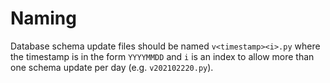 # Naming
Database schema update files should be named `v<timestamp><i>.py` where the timestamp is in the form `YYYYMMDD` and `i` is an
index to allow more than one schema update per day (e.g. `v202102220.py`).
